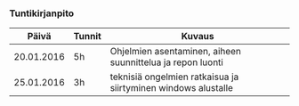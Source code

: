 ﻿### Tuntikirjanpito
Päivä | Tunnit | Kuvaus
--------------- | ----- | ------
20.01.2016 | 5h | Ohjelmien asentaminen, aiheen suunnittelua ja repon luonti
25.01.2016 | 3h | teknisiä ongelmien ratkaisua ja siirtyminen windows alustalle
